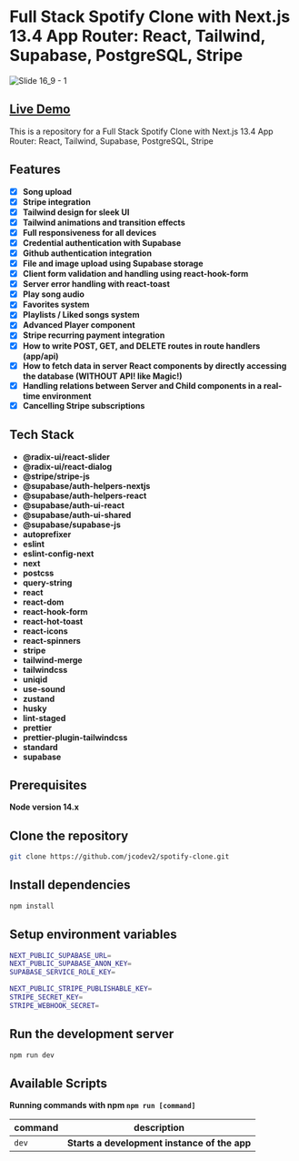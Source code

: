 # Full Stack Spotify Clone with Next.js 13.4 App Router: React, Tailwind, Supabase, PostgreSQL, Stripe

![Slide 16_9 - 1](https://github.com/jcodev2/spotify-clone/assets/72767265/03d0cf22-152a-4e92-b9a2-cafc88d3e680)

## [Live Demo](https://spotify-clone-jcodev2.vercel.app/)

This is a repository for a Full Stack Spotify Clone with Next.js 13.4 App Router: React, Tailwind, Supabase, PostgreSQL, Stripe

## Features

- [x] **Song upload**
- [x] **Stripe integration**
- [x] **Tailwind design for sleek UI**
- [x] **Tailwind animations and transition effects**
- [x] **Full responsiveness for all devices**
- [x] **Credential authentication with Supabase**
- [x] **Github authentication integration**
- [x] **File and image upload using Supabase storage**
- [x] **Client form validation and handling using react-hook-form**
- [x] **Server error handling with react-toast**
- [x] **Play song audio**
- [x] **Favorites system**
- [x] **Playlists / Liked songs system**
- [x] **Advanced Player component**
- [x] **Stripe recurring payment integration**
- [x] **How to write POST, GET, and DELETE routes in route handlers (app/api)**
- [x] **How to fetch data in server React components by directly accessing the database (WITHOUT API! like Magic!)**
- [x] **Handling relations between Server and Child components in a real-time environment**
- [x] **Cancelling Stripe subscriptions**

## Tech Stack

- **@radix-ui/react-slider**
- **@radix-ui/react-dialog**
- **@stripe/stripe-js**
- **@supabase/auth-helpers-nextjs**
- **@supabase/auth-helpers-react**
- **@supabase/auth-ui-react**
- **@supabase/auth-ui-shared**
- **@supabase/supabase-js**
- **autoprefixer**
- **eslint**
- **eslint-config-next**
- **next**
- **postcss**
- **query-string**
- **react**
- **react-dom**
- **react-hook-form**
- **react-hot-toast**
- **react-icons**
- **react-spinners**
- **stripe**
- **tailwind-merge**
- **tailwindcss**
- **uniqid**
- **use-sound**
- **zustand**
- **husky**
- **lint-staged**
- **prettier**
- **prettier-plugin-tailwindcss**
- **standard**
- **supabase**

## Prerequisites

**Node version 14.x**

## Clone the repository

```bash
git clone https://github.com/jcodev2/spotify-clone.git
```

## Install dependencies

```bash
npm install
```

## Setup environment variables

```bash
NEXT_PUBLIC_SUPABASE_URL=
NEXT_PUBLIC_SUPABASE_ANON_KEY=
SUPABASE_SERVICE_ROLE_KEY=

NEXT_PUBLIC_STRIPE_PUBLISHABLE_KEY=
STRIPE_SECRET_KEY=
STRIPE_WEBHOOK_SECRET=
```

## Run the development server

```bash
npm run dev
```

## Available Scripts

**Running commands with npm `npm run [command]`**

| command | description                                  |
| ------- | -------------------------------------------- |
| `dev`   | **Starts a development instance of the app** |
